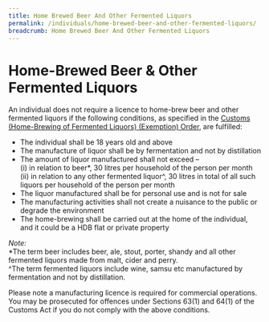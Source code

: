 ```yaml
---
title: Home Brewed Beer And Other Fermented Liquors
permalink: /individuals/home-brewed-beer-and-other-fermented-liquors/
breadcrumb: Home Brewed Beer And Other Fermented Liquors
---
```

# Home-Brewed Beer & Other Fermented Liquors

An individual does not require a licence to home-brew beer and other fermented liquors if the following conditions, as specified in the [Customs (Home-Brewing of Fermented Liquors) (Exemption) Order](http://sso.agc.gov.sg/SL/CA1960-OR9?DocDate=20090831), are fulfilled:

-   The individual shall be 18 years old and above
-   The manufacture of liquor shall be by fermentation and not by distillation
-   The amount of liquor manufactured shall not exceed –  
    (i) in relation to beer*, 30 litres per household of the person per month  
    (ii) in relation to any other fermented liquor^, 30 litres in total of all such liquors per household of the person per month
-   The liquor manufactured shall be for personal use and is not for sale
-   The manufacturing activities shall not create a nuisance to the public or degrade the environment
-   The home-brewing shall be carried out at the home of the individual, and it could be a HDB flat or private property

_Note:_  
*The term beer includes beer, ale, stout, porter, shandy and all other fermented liquors made from malt, cider and perry.  
^The term fermented liquors include wine, samsu etc manufactured by fermentation and not by distillation.

Please note a manufacturing licence is required for commercial operations. You may be prosecuted for offences under Sections 63(1) and 64(1) of the Customs Act if you do not comply with the above conditions.
